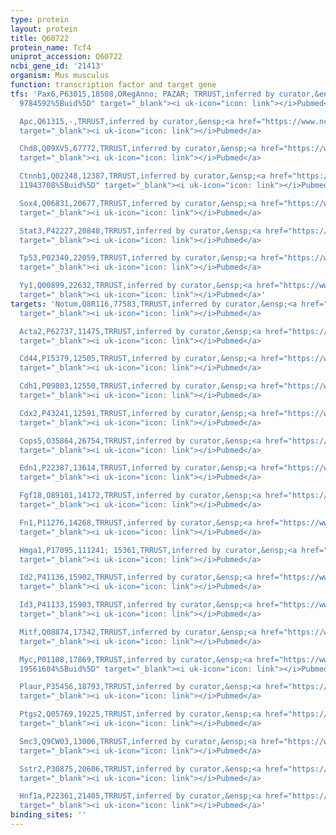 ```yaml
---
type: protein
layout: protein
title: Q60722
protein_name: Tcf4
uniprot_accession: Q60722
ncbi_gene_id: '21413'
organism: Mus musculus
function: transcription factor and target gene
tfs: 'Pax6,P63015,18508,ORegAnno; PAZAR; TRRUST,inferred by curator,&ensp;<a href="https://www.ncbi.nlm.nih.gov/pubmed/?term=18971253;
  9784592%5Buid%5D" target="_blank"><i uk-icon="icon: link"></i>Pubmed</a>

  Apc,Q61315,-,TRRUST,inferred by curator,&ensp;<a href="https://www.ncbi.nlm.nih.gov/pubmed/?term=10489374%5Buid%5D"
  target="_blank"><i uk-icon="icon: link"></i>Pubmed</a>

  Chd8,Q09XV5,67772,TRRUST,inferred by curator,&ensp;<a href="https://www.ncbi.nlm.nih.gov/pubmed/?term=16452319%5Buid%5D"
  target="_blank"><i uk-icon="icon: link"></i>Pubmed</a>

  Ctnnb1,Q02248,12387,TRRUST,inferred by curator,&ensp;<a href="https://www.ncbi.nlm.nih.gov/pubmed/?term=10489374;
  11943708%5Buid%5D" target="_blank"><i uk-icon="icon: link"></i>Pubmed</a>

  Sox4,Q06831,20677,TRRUST,inferred by curator,&ensp;<a href="https://www.ncbi.nlm.nih.gov/pubmed/?term=22231735%5Buid%5D"
  target="_blank"><i uk-icon="icon: link"></i>Pubmed</a>

  Stat3,P42227,20848,TRRUST,inferred by curator,&ensp;<a href="https://www.ncbi.nlm.nih.gov/pubmed/?term=23033267%5Buid%5D"
  target="_blank"><i uk-icon="icon: link"></i>Pubmed</a>

  Tp53,P02340,22059,TRRUST,inferred by curator,&ensp;<a href="https://www.ncbi.nlm.nih.gov/pubmed/?term=14990988%5Buid%5D"
  target="_blank"><i uk-icon="icon: link"></i>Pubmed</a>

  Yy1,Q00899,22632,TRRUST,inferred by curator,&ensp;<a href="https://www.ncbi.nlm.nih.gov/pubmed/?term=17640524%5Buid%5D"
  target="_blank"><i uk-icon="icon: link"></i>Pubmed</a>'
targets: 'Notum,Q8R116,77583,TRRUST,inferred by curator,&ensp;<a href="https://www.ncbi.nlm.nih.gov/pubmed/?term=18429952%5Buid%5D"
  target="_blank"><i uk-icon="icon: link"></i>Pubmed</a>

  Acta2,P62737,11475,TRRUST,inferred by curator,&ensp;<a href="https://www.ncbi.nlm.nih.gov/pubmed/?term=12663487%5Buid%5D"
  target="_blank"><i uk-icon="icon: link"></i>Pubmed</a>

  Cd44,P15379,12505,TRRUST,inferred by curator,&ensp;<a href="https://www.ncbi.nlm.nih.gov/pubmed/?term=10027409%5Buid%5D"
  target="_blank"><i uk-icon="icon: link"></i>Pubmed</a>

  Cdh1,P09803,12550,TRRUST,inferred by curator,&ensp;<a href="https://www.ncbi.nlm.nih.gov/pubmed/?term=19295128%5Buid%5D"
  target="_blank"><i uk-icon="icon: link"></i>Pubmed</a>

  Cdx2,P43241,12591,TRRUST,inferred by curator,&ensp;<a href="https://www.ncbi.nlm.nih.gov/pubmed/?term=18655789%5Buid%5D"
  target="_blank"><i uk-icon="icon: link"></i>Pubmed</a>

  Cops5,O35864,26754,TRRUST,inferred by curator,&ensp;<a href="https://www.ncbi.nlm.nih.gov/pubmed/?term=18593980%5Buid%5D"
  target="_blank"><i uk-icon="icon: link"></i>Pubmed</a>

  Edn1,P22387,13614,TRRUST,inferred by curator,&ensp;<a href="https://www.ncbi.nlm.nih.gov/pubmed/?term=16291872%5Buid%5D"
  target="_blank"><i uk-icon="icon: link"></i>Pubmed</a>

  Fgf18,O89101,14172,TRRUST,inferred by curator,&ensp;<a href="https://www.ncbi.nlm.nih.gov/pubmed/?term=17158875%5Buid%5D"
  target="_blank"><i uk-icon="icon: link"></i>Pubmed</a>

  Fn1,P11276,14268,TRRUST,inferred by curator,&ensp;<a href="https://www.ncbi.nlm.nih.gov/pubmed/?term=15578569%5Buid%5D"
  target="_blank"><i uk-icon="icon: link"></i>Pubmed</a>

  Hmga1,P17095,111241; 15361,TRRUST,inferred by curator,&ensp;<a href="https://www.ncbi.nlm.nih.gov/pubmed/?term=22961697%5Buid%5D"
  target="_blank"><i uk-icon="icon: link"></i>Pubmed</a>

  Id2,P41136,15902,TRRUST,inferred by curator,&ensp;<a href="https://www.ncbi.nlm.nih.gov/pubmed/?term=7589553%5Buid%5D"
  target="_blank"><i uk-icon="icon: link"></i>Pubmed</a>

  Id3,P41133,15903,TRRUST,inferred by curator,&ensp;<a href="https://www.ncbi.nlm.nih.gov/pubmed/?term=20947825%5Buid%5D"
  target="_blank"><i uk-icon="icon: link"></i>Pubmed</a>

  Mitf,Q08874,17342,TRRUST,inferred by curator,&ensp;<a href="https://www.ncbi.nlm.nih.gov/pubmed/?term=11382753%5Buid%5D"
  target="_blank"><i uk-icon="icon: link"></i>Pubmed</a>

  Myc,P01108,17869,TRRUST,inferred by curator,&ensp;<a href="https://www.ncbi.nlm.nih.gov/pubmed/?term=15576399;
  19561604%5Buid%5D" target="_blank"><i uk-icon="icon: link"></i>Pubmed</a>

  Plaur,P35456,18793,TRRUST,inferred by curator,&ensp;<a href="https://www.ncbi.nlm.nih.gov/pubmed/?term=14990988%5Buid%5D"
  target="_blank"><i uk-icon="icon: link"></i>Pubmed</a>

  Ptgs2,Q05769,19225,TRRUST,inferred by curator,&ensp;<a href="https://www.ncbi.nlm.nih.gov/pubmed/?term=14552705%5Buid%5D"
  target="_blank"><i uk-icon="icon: link"></i>Pubmed</a>

  Smc3,Q9CW03,13006,TRRUST,inferred by curator,&ensp;<a href="https://www.ncbi.nlm.nih.gov/pubmed/?term=12651860%5Buid%5D"
  target="_blank"><i uk-icon="icon: link"></i>Pubmed</a>

  Sstr2,P30875,20606,TRRUST,inferred by curator,&ensp;<a href="https://www.ncbi.nlm.nih.gov/pubmed/?term=10207097%5Buid%5D"
  target="_blank"><i uk-icon="icon: link"></i>Pubmed</a>

  Hnf1a,P22361,21405,TRRUST,inferred by curator,&ensp;<a href="https://www.ncbi.nlm.nih.gov/pubmed/?term=10489374%5Buid%5D"
  target="_blank"><i uk-icon="icon: link"></i>Pubmed</a>'
binding_sites: ''
---
```

